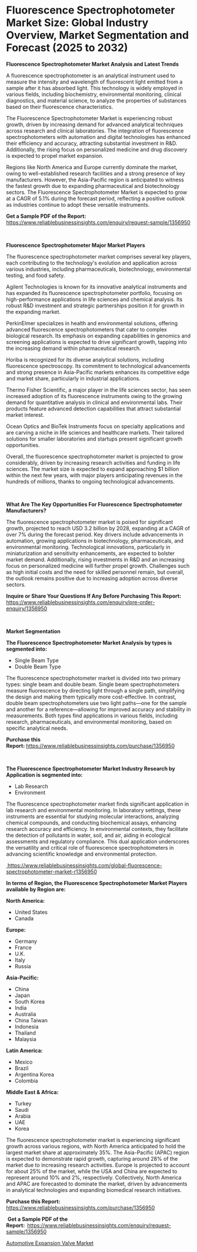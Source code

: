 <p><h1>Fluorescence Spectrophotometer Market Size: Global Industry Overview, Market Segmentation and Forecast (2025 to 2032)</h1></p><p><strong>Fluorescence Spectrophotometer Market Analysis and Latest Trends</strong></p>
<p><p>A fluorescence spectrophotometer is an analytical instrument used to measure the intensity and wavelength of fluorescent light emitted from a sample after it has absorbed light. This technology is widely employed in various fields, including biochemistry, environmental monitoring, clinical diagnostics, and material science, to analyze the properties of substances based on their fluorescence characteristics.</p><p>The Fluorescence Spectrophotometer Market is experiencing robust growth, driven by increasing demand for advanced analytical techniques across research and clinical laboratories. The integration of fluorescence spectrophotometers with automation and digital technologies has enhanced their efficiency and accuracy, attracting substantial investment in R&D. Additionally, the rising focus on personalized medicine and drug discovery is expected to propel market expansion. </p><p>Regions like North America and Europe currently dominate the market, owing to well-established research facilities and a strong presence of key manufacturers. However, the Asia-Pacific region is anticipated to witness the fastest growth due to expanding pharmaceutical and biotechnology sectors. The Fluorescence Spectrophotometer Market is expected to grow at a CAGR of 5.1% during the forecast period, reflecting a positive outlook as industries continue to adopt these versatile instruments.</p></p>
<p><strong>Get a Sample PDF of the Report:&nbsp;</strong> <a href="https://www.reliablebusinessinsights.com/enquiry/request-sample/1356950?utm_campaign=2142&utm_medium=2&utm_source=Github&utm_content=ia&utm_term=16022025&utm_id=fluorescence-spectrophotometer">https://www.reliablebusinessinsights.com/enquiry/request-sample/1356950</a></p>
<p>&nbsp;</p>
<p><strong>Fluorescence Spectrophotometer Major Market Players</strong></p>
<p><p>The fluorescence spectrophotometer market comprises several key players, each contributing to the technology's evolution and application across various industries, including pharmaceuticals, biotechnology, environmental testing, and food safety.</p><p>Agilent Technologies is known for its innovative analytical instruments and has expanded its fluorescence spectrophotometer portfolio, focusing on high-performance applications in life sciences and chemical analysis. Its robust R&D investment and strategic partnerships position it for growth in the expanding market.</p><p>PerkinElmer specializes in health and environmental solutions, offering advanced fluorescence spectrophotometers that cater to complex biological research. Its emphasis on expanding capabilities in genomics and screening applications is expected to drive significant growth, tapping into the increasing demand within pharmaceutical research.</p><p>Horiba is recognized for its diverse analytical solutions, including fluorescence spectroscopy. Its commitment to technological advancements and strong presence in Asia-Pacific markets enhances its competitive edge and market share, particularly in industrial applications.</p><p>Thermo Fisher Scientific, a major player in the life sciences sector, has seen increased adoption of its fluorescence instruments owing to the growing demand for quantitative analysis in clinical and environmental labs. Their products feature advanced detection capabilities that attract substantial market interest.</p><p>Ocean Optics and BioTek Instruments focus on specialty applications and are carving a niche in life sciences and healthcare markets. Their tailored solutions for smaller laboratories and startups present significant growth opportunities.</p><p>Overall, the fluorescence spectrophotometer market is projected to grow considerably, driven by increasing research activities and funding in life sciences. The market size is expected to expand approaching $1 billion within the next few years, with major players anticipating revenues in the hundreds of millions, thanks to ongoing technological advancements.</p></p>
<p>&nbsp;</p>
<p><strong>What Are The Key Opportunities For Fluorescence Spectrophotometer Manufacturers?</strong></p>
<p><p>The fluorescence spectrophotometer market is poised for significant growth, projected to reach USD 3.2 billion by 2028, expanding at a CAGR of over 7% during the forecast period. Key drivers include advancements in automation, growing applications in biotechnology, pharmaceuticals, and environmental monitoring. Technological innovations, particularly in miniaturization and sensitivity enhancements, are expected to bolster market demand. Additionally, rising investments in R&D and an increasing focus on personalized medicine will further propel growth. Challenges such as high initial costs and the need for skilled personnel remain, but overall, the outlook remains positive due to increasing adoption across diverse sectors.</p></p>
<p><strong>Inquire or Share Your Questions If Any Before Purchasing This Report:</strong> <a href="https://www.reliablebusinessinsights.com/enquiry/pre-order-enquiry/1356950?utm_campaign=2142&utm_medium=2&utm_source=Github&utm_content=ia&utm_term=16022025&utm_id=fluorescence-spectrophotometer">https://www.reliablebusinessinsights.com/enquiry/pre-order-enquiry/1356950</a></p>
<p>&nbsp;</p>
<p><strong>Market Segmentation</strong></p>
<p><strong>The Fluorescence Spectrophotometer Market Analysis by types is segmented into:</strong></p>
<p><ul><li>Single Beam Type</li><li>Double Beam Type</li></ul></p>
<p><p>The fluorescence spectrophotometer market is divided into two primary types: single beam and double beam. Single beam spectrophotometers measure fluorescence by directing light through a single path, simplifying the design and making them typically more cost-effective. In contrast, double beam spectrophotometers use two light paths—one for the sample and another for a reference—allowing for improved accuracy and stability in measurements. Both types find applications in various fields, including research, pharmaceuticals, and environmental monitoring, based on specific analytical needs.</p></p>
<p><strong>Purchase this Report:&nbsp;</strong><a href="https://www.reliablebusinessinsights.com/purchase/1356950?utm_campaign=2142&utm_medium=2&utm_source=Github&utm_content=ia&utm_term=16022025&utm_id=fluorescence-spectrophotometer">https://www.reliablebusinessinsights.com/purchase/1356950</a></p>
<p>&nbsp;</p>
<p><strong>The Fluorescence Spectrophotometer Market Industry Research by Application is segmented into:</strong></p>
<p><ul><li>Lab Research</li><li>Environment</li></ul></p>
<p><p>The fluorescence spectrophotometer market finds significant application in lab research and environmental monitoring. In laboratory settings, these instruments are essential for studying molecular interactions, analyzing chemical compounds, and conducting biochemical assays, enhancing research accuracy and efficiency. In environmental contexts, they facilitate the detection of pollutants in water, soil, and air, aiding in ecological assessments and regulatory compliance. This dual application underscores the versatility and critical role of fluorescence spectrophotometers in advancing scientific knowledge and environmental protection.</p></p>
<p><a href="https://www.reliablebusinessinsights.com/global-fluorescence-spectrophotometer-market-r1356950?utm_campaign=2142&utm_medium=2&utm_source=Github&utm_content=ia&utm_term=16022025&utm_id=fluorescence-spectrophotometer">&nbsp;https://www.reliablebusinessinsights.com/global-fluorescence-spectrophotometer-market-r1356950</a></p>
<p><strong>In terms of Region, the Fluorescence Spectrophotometer Market Players available by Region are:</strong></p>
<p>
    <p> <strong> North America: </strong>
        <ul>
            <li>United States</li>
            <li>Canada</li>
        </ul>
        </p> 
    <p> <strong> Europe: </strong>
        <ul>
            <li>Germany</li>
            <li>France</li>
            <li>U.K.</li>
            <li>Italy</li>
            <li>Russia</li>
        </ul>
        </p> 
    <p> <strong> Asia-Pacific: </strong>
        <ul>
            <li>China</li>
            <li>Japan</li>
            <li>South Korea</li>
            <li>India</li>
            <li>Australia</li>
            <li>China Taiwan</li>
            <li>Indonesia</li>
            <li>Thailand</li>
            <li>Malaysia</li>
        </ul>
        </p> 
    <p> <strong> Latin America: </strong>
        <ul>
            <li>Mexico</li>
            <li>Brazil</li>
            <li>Argentina Korea</li>
            <li>Colombia</li>
        </ul>
        </p> 
    <p> <strong> Middle East & Africa: </strong>
        <ul>
            <li>Turkey</li>
            <li>Saudi</li>
            <li>Arabia</li>
            <li>UAE</li>
            <li>Korea</li>
        </ul>
    </p>
    </p>
<p><p>The fluorescence spectrophotometer market is experiencing significant growth across various regions, with North America anticipated to hold the largest market share at approximately 35%. The Asia-Pacific (APAC) region is expected to demonstrate rapid growth, capturing around 28% of the market due to increasing research activities. Europe is projected to account for about 25% of the market, while the USA and China are expected to represent around 10% and 2%, respectively. Collectively, North America and APAC are forecasted to dominate the market, driven by advancements in analytical technologies and expanding biomedical research initiatives.</p></p>
<p><strong>Purchase this Report: </strong><a href="https://www.reliablebusinessinsights.com/purchase/1356950?utm_campaign=2142&utm_medium=2&utm_source=Github&utm_content=ia&utm_term=16022025&utm_id=fluorescence-spectrophotometer">https://www.reliablebusinessinsights.com/purchase/1356950</a></p>
<p>&nbsp;<strong>Get a Sample PDF of the Report:&nbsp;&nbsp;</strong><a href="https://www.reliablebusinessinsights.com/enquiry/request-sample/1356950?utm_campaign=2142&utm_medium=2&utm_source=Github&utm_content=ia&utm_term=16022025&utm_id=fluorescence-spectrophotometer">https://www.reliablebusinessinsights.com/enquiry/request-sample/1356950</a></p>
<p><strong></strong></p>
<p><p><a href="https://github.com/FosterFahey91/Market-Research-Report-List-1/blob/main/automotive-expansion-valve-market.md?utm_campaign=2142&utm_medium=2&utm_source=Github&utm_content=ia&utm_term=16022025&utm_id=fluorescence-spectrophotometer">Automotive Expansion Valve Market</a></p></p>